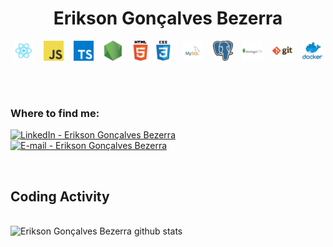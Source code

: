 <h1 align="center">Erikson Gonçalves Bezerra</h1>

<p align="center">
  <img height="32" src="https://raw.githubusercontent.com/github/explore/80688e429a7d4ef2fca1e82350fe8e3517d3494d/topics/react/react.png" alt="React" title="React JS, React Native, NextJS"/>
  <span>&nbsp;</span><span>&nbsp;</span>
  <img height="32" src="https://raw.githubusercontent.com/github/explore/80688e429a7d4ef2fca1e82350fe8e3517d3494d/topics/javascript/javascript.png" alt="Javascript" title="Javascript"/>
  <span>&nbsp;</span><span>&nbsp;</span>
  <img height="32" src="https://raw.githubusercontent.com/github/explore/80688e429a7d4ef2fca1e82350fe8e3517d3494d/topics/typescript/typescript.png" alt="Typescript" title="Typescript"/>
  <span>&nbsp;</span><span>&nbsp;</span>
  <img height="32" src="https://raw.githubusercontent.com/github/explore/80688e429a7d4ef2fca1e82350fe8e3517d3494d/topics/nodejs/nodejs.png" alt="Nodejs" title="Node JS"/>
  <span>&nbsp;</span>
  <img height="32" src="https://raw.githubusercontent.com/github/explore/80688e429a7d4ef2fca1e82350fe8e3517d3494d/topics/html/html.png" alt="HTML5" title="HTML 5"/>

  <img height="32" src="https://raw.githubusercontent.com/github/explore/80688e429a7d4ef2fca1e82350fe8e3517d3494d/topics/css/css.png" alt="CSS3" title="CSS 3"/>
  <span>&nbsp;</span><span>&nbsp;</span>
  <img height="32" src="https://raw.githubusercontent.com/github/explore/80688e429a7d4ef2fca1e82350fe8e3517d3494d/topics/mysql/mysql.png" alt="MySQL" title="Banco de dados MySQL"/>
  <span>&nbsp;</span><span>&nbsp;</span>
  <img height="32" src="https://raw.githubusercontent.com/github/explore/80688e429a7d4ef2fca1e82350fe8e3517d3494d/topics/postgresql/postgresql.png" alt="PostgreSQL" title="Banco de dados PostgreSQL"/>
  <span>&nbsp;</span><span>&nbsp;</span>
  <img height="32" src="https://raw.githubusercontent.com/github/explore/80688e429a7d4ef2fca1e82350fe8e3517d3494d/topics/mongodb/mongodb.png" alt="MongoDB" title="Banco de dados MongoDB"/>
  <span>&nbsp;</span><span>&nbsp;</span>
  <img height="32" src="https://raw.githubusercontent.com/github/explore/80688e429a7d4ef2fca1e82350fe8e3517d3494d/topics/git/git.png" alt="Git" title="Git | Github"/>
  <span>&nbsp;</span><span>&nbsp;</span>
  <img height="32" src="https://raw.githubusercontent.com/github/explore/80688e429a7d4ef2fca1e82350fe8e3517d3494d/topics/docker/docker.png" alt="Docker" title="Docker"/>
</p>

<br/><br/>

### **Where to find me:**

<a href="https://www.linkedin.com/in/eriksongoncalves/" target="_blank" title="LinkedIn - Erikson Gonçalves Bezerra"><img alt="LinkedIn - Erikson Gonçalves Bezerra" width="28" src="https://www.flaticon.com/svg/static/icons/svg/145/145807.svg" /></a>
<span>&nbsp;</span><span>&nbsp;</span>
<a href="mailto:eriksongoncalves@yahoo.com.br" target="_blank" title="E-mail - Erikson Gonçalves Bezerra"><img alt="E-mail - Erikson Gonçalves Bezerra" width="32" src="https://www.flaticon.com/svg/static/icons/svg/187/187197.svg" /></a>


<br/>

## **Coding Activity**

<br/>

<img src="https://github-readme-stats.vercel.app/api?username=eriksongoncalves&show_icons=true&theme=dark" alt="Erikson Gonçalves Bezerra github stats" />


